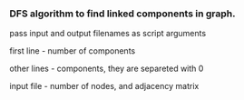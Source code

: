 ### DFS algorithm to find linked components in graph.

pass input and output filenames as script arguments

first line - number of components

other lines - components, they are separeted with 0

input file - number of nodes, and adjacency matrix
